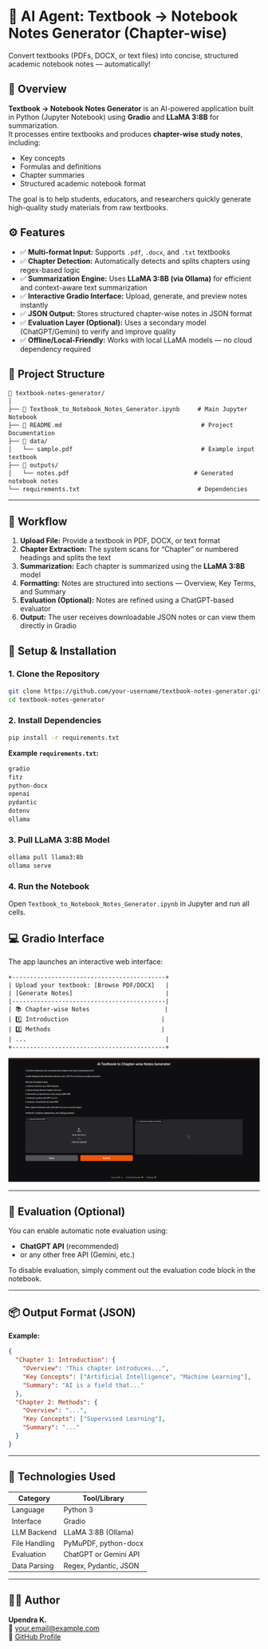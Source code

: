 # 🧠 AI Agent: Textbook → Notebook Notes Generator (Chapter-wise)

Convert textbooks (PDFs, DOCX, or text files) into concise, structured academic notebook notes — automatically!

## 📘 Overview

**Textbook → Notebook Notes Generator** is an AI-powered application built in Python (Jupyter Notebook) using **Gradio** and **LLaMA 3:8B** for summarization.  
It processes entire textbooks and produces **chapter-wise study notes**, including:

- Key concepts  
- Formulas and definitions  
- Chapter summaries  
- Structured academic notebook format  

The goal is to help students, educators, and researchers quickly generate high-quality study materials from raw textbooks.


## ⚙️ Features

- ✅ **Multi-format Input:** Supports `.pdf`, `.docx`, and `.txt` textbooks  
- ✅ **Chapter Detection:** Automatically detects and splits chapters using regex-based logic  
- ✅ **Summarization Engine:** Uses **LLaMA 3:8B (via Ollama)** for efficient and context-aware text summarization  
- ✅ **Interactive Gradio Interface:** Upload, generate, and preview notes instantly  
- ✅ **JSON Output:** Stores structured chapter-wise notes in JSON format  
- ✅ **Evaluation Layer (Optional):** Uses a secondary model (ChatGPT/Gemini) to verify and improve quality  
- ✅ **Offline/Local-Friendly:** Works with local LLaMA models — no cloud dependency required  

## 🧩 Project Structure

```
📂 textbook-notes-generator/
│
├── 📘 Textbook_to_Notebook_Notes_Generator.ipynb     # Main Jupyter Notebook
├── 📄 README.md                                       # Project Documentation
├── 📂 data/
│   └── sample.pdf                                    # Example input textbook
├── 📂 outputs/
│   └── notes.pdf                                   # Generated notebook notes
└── requirements.txt                                 # Dependencies
```

---

## 🧠 Workflow

1. **Upload File:** Provide a textbook in PDF, DOCX, or text format  
2. **Chapter Extraction:** The system scans for “Chapter” or numbered headings and splits the text  
3. **Summarization:** Each chapter is summarized using the **LLaMA 3:8B** model  
4. **Formatting:** Notes are structured into sections — Overview, Key Terms, and Summary  
5. **Evaluation (Optional):** Notes are refined using a ChatGPT-based evaluator  
6. **Output:** The user receives downloadable JSON notes or can view them directly in Gradio  


## 🚀 Setup & Installation

### 1. Clone the Repository
```bash
git clone https://github.com/your-username/textbook-notes-generator.git
cd textbook-notes-generator
```

### 2. Install Dependencies
```bash
pip install -r requirements.txt
```

**Example `requirements.txt`:**
```txt
gradio
fitz
python-docx
openai
pydantic
dotenv
ollama
```

### 3. Pull LLaMA 3:8B Model
```bash
ollama pull llama3:8b
ollama serve
```

### 4. Run the Notebook
Open `Textbook_to_Notebook_Notes_Generator.ipynb` in Jupyter and run all cells.


## 💻 Gradio Interface

The app launches an interactive web interface:

```
+-------------------------------------------+
| Upload your textbook: [Browse PDF/DOCX]   |
| [Generate Notes]                          |
|-------------------------------------------|
| 📚 Chapter-wise Notes                     |
| 1️⃣ Introduction                          |
| 2️⃣ Methods                               |
| ...                                       |
+-------------------------------------------+
```
![alt text](image.png)

---

## 🧪 Evaluation (Optional)

You can enable automatic note evaluation using:
- **ChatGPT API** (recommended)
- or any other free API (Gemini, etc.)

To disable evaluation, simply comment out the evaluation code block in the notebook.

---

## 📦 Output Format (JSON)

**Example:**
```json
{
  "Chapter 1: Introduction": {
    "Overview": "This chapter introduces...",
    "Key Concepts": ["Artificial Intelligence", "Machine Learning"],
    "Summary": "AI is a field that..."
  },
  "Chapter 2: Methods": {
    "Overview": "...",
    "Key Concepts": ["Supervised Learning"],
    "Summary": "..."
  }
}
```

---

## 🧰 Technologies Used

| Category | Tool/Library |
|-----------|--------------|
| Language | Python 3 |
| Interface | Gradio |
| LLM Backend | LLaMA 3:8B (Ollama) |
| File Handling | PyMuPDF, python-docx |
| Evaluation | ChatGPT or Gemini API |
| Data Parsing | Regex, Pydantic, JSON |

---

## 🧑‍💻 Author

**Upendra K.**  
📧 your.email@example.com  
💼 [GitHub Profile](https://github.com/your-username)


